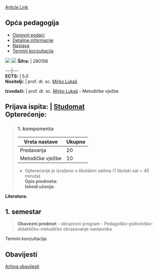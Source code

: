 [Article Link](https://www.fhs.hr/predmet/opcped_e)

## Opća pedagogija
  * [Osnovni podaci](https://www.fhs.hr/predmet/opcped_e#v1id-904931_749578_1_0 "Osnovni podaci")
  * [Detaljne informacije](https://www.fhs.hr/predmet/opcped_e#v1id-904931_749578_1_1 "Detaljne informacije")
  * [Nastava](https://www.fhs.hr/predmet/opcped_e#v1id-904931_749578_1_2 "Nastava")
  * [Termini konzultacija](https://www.fhs.hr/predmet/opcped_e#v1id-904931_749578_1_3 "Termini konzultacija")


[![](https://www.fhs.hr/img/flags/gif/hr.gif)](https://www.fhs.hr/predmet/opcped_e) [![](https://www.fhs.hr/img/flags/gif/gb.gif)](https://www.fhs.hr/en/course/genped)
**Šifra:** |  280156  
  
---|---  
**ECTS:** |  5.0   
**Nositelji:** |  prof. dr. sc. [Mirko Lukaš](https://www.fhs.hr/djelatnik/mirko.lukas)   
  
**Izvođači:** |  prof. dr. sc. [Mirko Lukaš](https://www.fhs.hr/djelatnik/mirko.lukas) - Metodičke vježbe  
  
**Prijava ispita:** |  [Studomat](http://www.isvu.hr/studomat)  
**Opterećenje:**  
---  
> ### 1. komponenta
> | Vrsta nastave | Ukupno  
> ---|---  
> Predavanja | 20  
> Metodičke vježbe | 10  
> * Opterećenje je izraženo u školskim satima (1 školski sat = 45 minuta)   
**Opis predmeta:**  
> **Ishodi učenja:**  

  
**Literatura:**  

  
**1. semestar**  
---  
> **Obavezni predmet** - obrazovni program - Pedagoško-psihološko-didaktičko-metodičko obrazovanje nastavnika  
>   
Termini konzultacija: 


## Obavijesti
[Arhiva obavijesti](https://www.fhs.hr/predmet/opcped_e?@=21sq6#news_132187 "Arhiva obavijesti")
